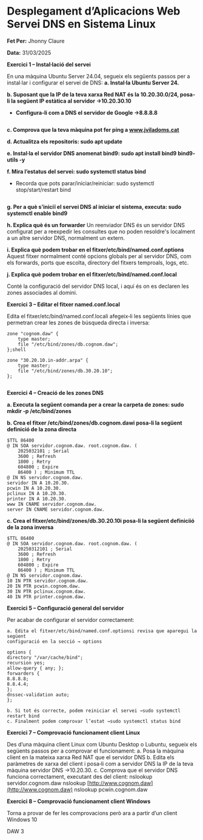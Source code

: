 # Desplegament d’Aplicacions Web <br>Servei DNS en Sistema Linux

**Fet Per:** Jhonny Claure

**Data:** 31/03/2025

**Exercici 1 – Instal∙lació del servei**

En una màquina Ubuntu Server 24.04, segueix els següents passos per a instal∙lar i configurar el servei de DNS:
**a. Instal∙la Ubuntu Server 24.**
<img src="file:///home/vandalieu06/.config/marktext/images/2025-03-31-12-43-11-image.png" title="" alt="" data-align="center">

**b. Suposant que la IP de la teva xarxa Red NAT és la 10.20.30.0/24, posa‐li la següent IP estàtica al servidor →10.20.30.10**

- **Configura‐li com a DNS el servidor de Google →8.8.8.8**

<img src="file:///home/vandalieu06/.config/marktext/images/2025-03-31-12-47-44-image.png" title="" alt="" data-align="center">

**c. Comprova que la teva màquina pot fer ping a www.jviladoms.cat**
<img src="file:///home/vandalieu06/.config/marktext/images/2025-03-31-12-49-45-image.png" title="" alt="" data-align="center">

**d. Actualitza els repositoris: sudo apt update**
<img src="file:///home/vandalieu06/.config/marktext/images/2025-03-31-12-50-38-image.png" title="" alt="" data-align="center">

**e. Instal∙la el servidor DNS anomenat bind9: sudo apt install bind9 bind9‐utils ‐y**
<img src="file:///home/vandalieu06/.config/marktext/images/2025-03-31-12-52-43-image.png" title="" alt="" data-align="center">

**f. Mira l’estatus del servei: sudo systemctl status bind**

- Recorda que pots parar/iniciar/reiniciar: sudo systemctl stop/start/restart bind

<img src="file:///home/vandalieu06/.config/marktext/images/2025-03-31-12-54-46-image.png" title="" alt="" data-align="center">

**g. Per a què s’iniciï el servei DNS al iniciar el sistema, executa: sudo systemctl enable bind9**

<img src="file:///home/vandalieu06/.config/marktext/images/2025-03-31-13-04-10-image.png" title="" alt="" data-align="center">**h. Explica què és un forwarder**
Un reenviador DNS és un servidor DNS configurat per a reexpedir les consultes que no poden resoldre's localment a un altre servidor DNS, normalment un extern.

**i. Explica què podem trobar en el fitxer/etc/bind/named.conf.options**
Aquest fitxer normalment conté opcions globals per al servidor DNS, com els forwards, ports que escolta, directory del fitxers temproals, logs, etc.

**j. Explica què podem trobar en el fitxer/etc/bind/named.conf.local**

Conté la configuració del servidor DNS local, i aquí és on es declaren les zones associades al domini.

**Exercici 3 – Editar el fitxer named.conf.local**

Edita el fitxer/etc/bind/named.conf.locali afegeix‐li les següents línies que permetran crear les zones de búsqueda directa i inversa:

```shell
zone "cognom.daw" {
    type master;
    file "/etc/bind/zones/db.cognom.daw";
};shell
```

```shell
zone "30.20.10.in‐addr.arpa" {
    type master;
    file "/etc/bind/zones/db.30.20.10";
};
```

<img src="file:///home/vandalieu06/.config/marktext/images/2025-03-31-13-23-48-image.png" title="" alt="" data-align="center">

**Exercici 4 – Creació de les zones DNS**

**a. Executa la següent comanda per a crear la carpeta de zones: sudo mkdir ‐p /etc/bind/zones**

**b. Crea el fitxer /etc/bind/zones/db.cognom.dawi posa‐li la següent definició de la zona directa**

```shell
$TTL 86400
@ IN SOA servidor.cognom.daw. root.cognom.daw. (
    2025032101 ; Serial
    3600 ; Refresh
    1800 ; Retry
    604800 ; Expire
    86400 ) ; Minimum TTL
@ IN NS servidor.cognom.daw.
servidor IN A 10.20.30.
pcwin IN A 10.20.30.
pclinux IN A 10.20.30.
printer IN A 10.20.30.
www IN CNAME servidor.cognom.daw.
server IN CNAME servidor.cognom.daw.
```

**c. Crea el fitxer/etc/bind/zones/db.30.20.10i posa‐li la següent definiciió de la zona inversa**

```shell
$TTL 86400
@ IN SOA servidor.cognom.daw. root.cognom.daw. (
    20250312101 ; Serial
    3600 ; Refresh
    1800 ; Retry
    604800 ; Expire
    86400 ) ; Minimum TTL
@ IN NS servidor.cognom.daw.
10 IN PTR servidor.cognom.daw.
20 IN PTR pcwin.cognom.daw.
30 IN PTR pclinux.cognom.daw.
40 IN PTR printer.cognom.daw.
```

**Exercici 5 – Configuració general del servidor**

Per acabar de configurar el servidor correctament:

```
a. Edita el fitxer/etc/bind/named.conf.optionsi revisa que aparegui la següent
configuració en la secció → options
```

```
options {
directory "/var/cache/bind";
recursion yes;
allow‐query { any; };
forwarders {
8.8.8.8;
8.8.4.4;
};
dnssec‐validation auto;
};
```

```
b. Si tot és correcte, podem reiniciar el servei →sudo systemctl restart bind
c. Finalment podem comprovar l’estat →sudo systemctl status bind
```

**Exercici 7 – Comprovació funcionament client Linux**

Des d’una màquina client Linux com Ubuntu Desktop o Lubuntu, segueix els següents passos
per a comprovar el funcionament:
a. Posa la màquina client en la mateixa xarxa Red NAT que el servidor DNS
b. Edita els paràmetres de xarxa del client i posa‐li com a servidor DNS la IP de la teva
màquina servidor DNS →10.20.30.
c. Comprova que el servidor DNS funciona correctament, executant des del client:
nslookup servidor.cognom.daw
nslookup [http://www.cognom.daw](http://www.cognom.daw)
nslookup pcwin.cognom.daw

**Exercici 8 – Comprovació funcionament client Windows**

Torna a provar de fer les comprovacions però ara a partir d’un client Windows 10

DAW 3
